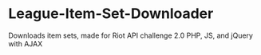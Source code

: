 # League-Item-Set-Downloader
Downloads item sets, made for Riot API challenge 2.0
PHP, JS, and jQuery with AJAX
